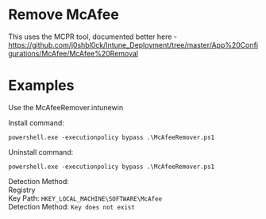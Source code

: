 # Remove McAfee
This uses the MCPR tool, documented better here - https://github.com/j0shbl0ck/Intune_Deployment/tree/master/App%20Configurations/McAfee/McAfee%20Removal

# Examples

Use the McAfeeRemover.intunewin  

Install command:  
```
powershell.exe -executionpolicy bypass .\McAfeeRemover.ps1
```

Uninstall command:  
```
powershell.exe -executionpolicy bypass .\McAfeeRemover.ps1
```

Detection Method:  
Registry  
Key Path: ```HKEY_LOCAL_MACHINE\SOFTWARE\McAfee```  
Detection Method: ```Key does not exist```
